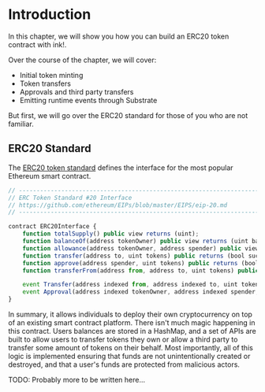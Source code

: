 Introduction
===

In this chapter, we will show you how you can build an ERC20 token contract with ink!.

Over the course of the chapter, we will cover:

- Initial token minting
- Token transfers
- Approvals and third party transfers
- Emitting runtime events through Substrate

But first, we will go over the ERC20 standard for those of you who are not familiar.

## ERC20 Standard

The [ERC20 token standard](https://theethereum.wiki/w/index.php/ERC20_Token_Standard) defines the interface for the most popular Ethereum smart contract.

```javascript
// ----------------------------------------------------------------------------
// ERC Token Standard #20 Interface
// https://github.com/ethereum/EIPs/blob/master/EIPS/eip-20.md
// ----------------------------------------------------------------------------

contract ERC20Interface {
    function totalSupply() public view returns (uint);
    function balanceOf(address tokenOwner) public view returns (uint balance);
    function allowance(address tokenOwner, address spender) public view returns (uint remaining);
    function transfer(address to, uint tokens) public returns (bool success);
    function approve(address spender, uint tokens) public returns (bool success);
    function transferFrom(address from, address to, uint tokens) public returns (bool success);

    event Transfer(address indexed from, address indexed to, uint tokens);
    event Approval(address indexed tokenOwner, address indexed spender, uint tokens);
}
```

In summary, it allows individuals to deploy their own cryptocurrency on top of an existing smart contract platform. There isn't much magic happening in this contract. Users balances are stored in a HashMap, and a set of APIs are built to allow users to transfer tokens they own or allow a third party to transfer some amount of tokens on their behalf. Most importantly, all of this logic is implemented ensuring that funds are not unintentionally created or destroyed, and that a user's funds are protected from malicious actors.

TODO: Probably more to be written here...